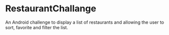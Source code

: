 # RestaurantChallange
An Android challenge to display a list of restaurants and allowing the user to sort, favorite and filter the list.
